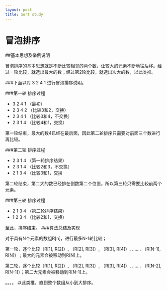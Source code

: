 ```yaml
---
layout: post
title: Sort study
---
```



# 冒泡排序
##基本思想及举例说明

冒泡排序的基本思想就是不断比较相邻的两个数，让较大的元素不断地往后移。经过一轮比较，就选出最大的数；经过第2轮比较，就选出次大的数，以此类推。

###下面以对 3  2  4  1 进行冒泡排序说明。

###第一轮 排序过程
* 3  2  4  1    （最初）
* 2  3  4  2    （比较3和2，交换）
* 2  3  4  1    （比较3和4，不交换）
* 2  3  1  4    （比较4和1，交换）

第一轮结束，最大的数4已经在最后面，因此第二轮排序只需要对前面三个数进行再比较。

###第二轮 排序过程
* 2  3  1  4 （第一轮排序结果）
* 2  3  1  4 （比较2和3，不交换）
* 2  1  3  4 （比较3和1，交换

第二轮结束，第二大的数已经排在倒数第二个位置，所以第三轮只需要比较前两个元素。

###第三轮 排序过程
* 2  1  3  4  （第二轮排序结果）
* 1  2  3  4  （比较2和1，交换）

至此，排序结束。
###算法总结及实现

对于具有N个元素的数组R[n]，进行最多N-1轮比较；

第一轮，逐个比较（R[1], R[2]）,  （R[2], R[3]）,  （R[3], R[4]）,  …….  （R[N-1], R[N]） ;  最大的元素会被移动到R[N]上。

第二轮，逐个比较（R[1], R[2]）,  （R[2], R[3]）,  （R[3], R[4]）,  …….  （R[N-2], R[N-1]）；第二大元素会被移动到R[N-1]上。

。。。。
以此类推，直到整个数组从小到大排序。
